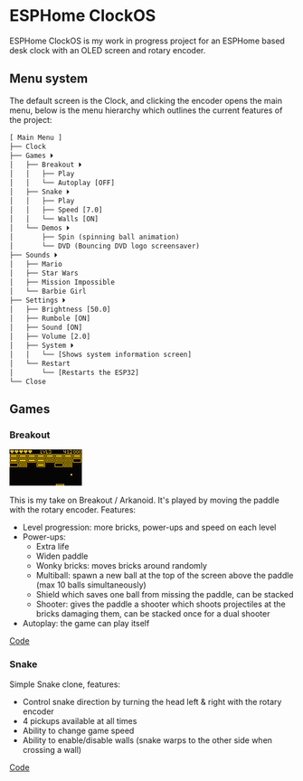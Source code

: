 # ESPHome ClockOS

ESPHome ClockOS is my work in progress project for an ESPHome based desk clock with an OLED screen and rotary encoder.


## Menu system
The default screen is the Clock, and clicking the encoder opens the main menu, below is the menu hierarchy which outlines the current features of the project:

    [ Main Menu ]
    ├── Clock
    ├── Games ⏵
    │   ├── Breakout ⏵
    │   │   ├── Play
    │   │   └── Autoplay [OFF]
    │   ├── Snake ⏵
    │   │   ├── Play
    │   │   ├── Speed [7.0]
    │   │   └── Walls [ON]
    │   └── Demos ⏵
    │       ├── Spin (spinning ball animation)
    │       └── DVD (Bouncing DVD logo screensaver)
    ├── Sounds ⏵
    │   ├── Mario
    │   ├── Star Wars
    │   ├── Mission Impossible
    │   └── Barbie Girl
    ├── Settings ⏵
    │   ├── Brightness [50.0]
    │   ├── Rumbole [ON]
    │   ├── Sound [ON]
    │   ├── Volume [2.0]
    │   ├── System ⏵
    │   │   └── [Shows system information screen]
    │   └── Restart
    │       └── [Restarts the ESP32]
    └── Close



## Games

### Breakout
![Breakout Game Screenshot](assets/breakout-screen-1.png)

This is my take on Breakout / Arkanoid. It's played by moving the paddle with the rotary encoder. Features:

- Level progression: more bricks, power-ups and speed on each level
- Power-ups:
    - Extra life
    - Widen paddle
    - Wonky bricks: moves bricks around randomly
    - Multiball: spawn a new ball at the top of the screen above the paddle (max 10 balls simultaneously)
    - Shield which saves one ball from missing the paddle, can be stacked
    - Shooter: gives the paddle a shooter which shoots projectiles at the bricks damaging them, can be stacked once for a dual shooter
- Autoplay: the game can play itself


[Code](games/breakout.cpp)

### Snake
Simple Snake clone, features:
- Control snake direction by turning the head left & right with the rotary encoder
- 4 pickups available at all times
- Ability to change game speed
- Ability to enable/disable walls (snake warps to the other side when crossing a wall)

[Code](games/snake.cpp)

